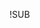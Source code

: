 <!-- .slide: data-background="images/Slide1.png" data-transition="slide" data-background-transition="fade" -->


!SUB
<!-- .slide: data-background="images/Slide2.png" data-transition="slide" data-background-transition="fade" -->
